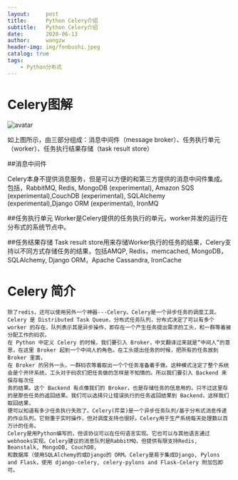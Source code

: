 ```yaml
---
layout:     post
title:      Python Celery介绍
subtitle:   Python Celery介绍
date:       2020-06-13
author:     wangzw
header-img: img/fenbushi.jpeg
catalog: true
tags:
    - Python分布式
---
```


# Celery图解
  ![avatar](http://outputbug.com/img/celery.jpg)

  如上图所示，由三部分组成：消息中间件（message broker）、任务执行单元（worker）、任务执行结果存储（task result store）

##消息中间件

Celery本身不提供消息服务，但是可以方便的和第三方提供的消息中间件集成。包括，RabbitMQ, Redis, MongoDB (experimental), Amazon SQS (experimental),CouchDB (experimental), SQLAlchemy (experimental),Django ORM (experimental), IronMQ

##任务执行单元
Worker是Celery提供的任务执行的单元，worker并发的运行在分布式的系统节点中。

##任务结果存储
Task result store用来存储Worker执行的任务的结果，Celery支持以不同方式存储任务的结果，包括AMQP, Redis，memcached, MongoDB，SQLAlchemy, Django ORM，Apache Cassandra, IronCache

# Celery 简介

    除了redis，还可以使用另外一个神器---Celery。Celery是一个异步任务的调度工具。
    Celery 是 Distributed Task Queue，分布式任务队列，分布式决定了可以有多个 worker 的存在，队列表示其是异步操作，即存在一个产生任务提出需求的工头，和一群等着被分配工作的码农。
    在 Python 中定义 Celery 的时候，我们要引入 Broker，中文翻译过来就是“中间人”的意思，在这里 Broker 起到一个中间人的角色。在工头提出任务的时候，把所有的任务放到 Broker 里面，
    在 Broker 的另外一头，一群码农等着取出一个个任务准备着手做。这种模式注定了整个系统会是个开环系统，工头对于码农们把任务做的怎样是不知情的。所以我们要引入 Backend 来保存每次任
    务的结果。这个 Backend 有点像我们的 Broker，也是存储任务的信息用的，只不过这里存的是那些任务的返回结果。我们可以选择只让错误执行的任务返回结果到 Backend，这样我们取回结果，
    便可以知道有多少任务执行失败了。Celery(芹菜)是一个异步任务队列/基于分布式消息传递的作业队列。它侧重于实时操作，但对调度支持也很好。Celery用于生产系统每天处理数以百万计的任务。
    Celery是用Python编写的，但该协议可以在任何语言实现。它也可以与其他语言通过webhooks实现。Celery建议的消息队列是RabbitMQ，但提供有限支持Redis, Beanstalk, MongoDB, CouchDB, 
    和数据库（使用SQLAlchemy的或Django的 ORM。Celery是易于集成Django, Pylons and Flask，使用 django-celery, celery-pylons and Flask-Celery 附加包即可。


